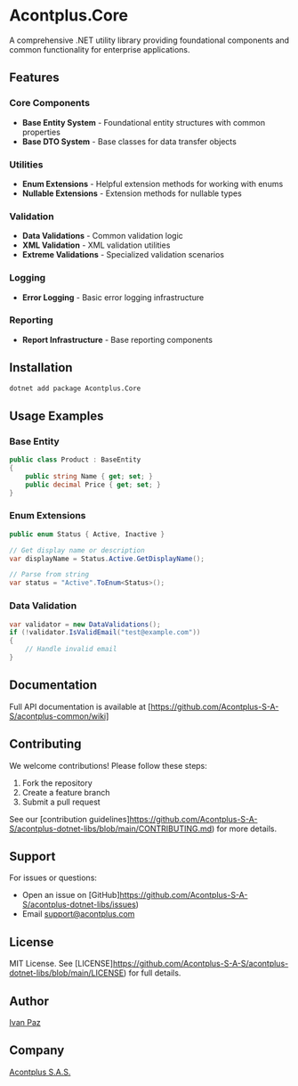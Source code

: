 # Acontplus.Core

A comprehensive .NET utility library providing foundational components and common functionality for enterprise applications.

## Features

### Core Components
- **Base Entity System** - Foundational entity structures with common properties
- **Base DTO System** - Base classes for data transfer objects

### Utilities
- **Enum Extensions** - Helpful extension methods for working with enums
- **Nullable Extensions** - Extension methods for nullable types

### Validation
- **Data Validations** - Common validation logic
- **XML Validation** - XML validation utilities
- **Extreme Validations** - Specialized validation scenarios

### Logging
- **Error Logging** - Basic error logging infrastructure

### Reporting
- **Report Infrastructure** - Base reporting components

## Installation

```bash
dotnet add package Acontplus.Core
```

## Usage Examples

### Base Entity
```csharp
public class Product : BaseEntity
{
    public string Name { get; set; }
    public decimal Price { get; set; }
}
```

### Enum Extensions
```csharp
public enum Status { Active, Inactive }

// Get display name or description
var displayName = Status.Active.GetDisplayName();

// Parse from string
var status = "Active".ToEnum<Status>();
```

### Data Validation
```csharp
var validator = new DataValidations();
if (!validator.IsValidEmail("test@example.com"))
{
    // Handle invalid email
}
```

## Documentation

Full API documentation is available at [https://github.com/Acontplus-S-A-S/acontplus-common/wiki]

## Contributing

We welcome contributions! Please follow these steps:
1. Fork the repository
2. Create a feature branch
3. Submit a pull request

See our [contribution guidelines]https://github.com/Acontplus-S-A-S/acontplus-dotnet-libs/blob/main/CONTRIBUTING.md) for more details.

## Support

For issues or questions:
- Open an issue on [GitHub]https://github.com/Acontplus-S-A-S/acontplus-dotnet-libs/issues)
- Email support@acontplus.com

## License

MIT License. See [LICENSE]https://github.com/Acontplus-S-A-S/acontplus-dotnet-libs/blob/main/LICENSE) for full details.

## Author

[Ivan Paz](https://linktr.ee/iferpaz7)

## Company

[Acontplus S.A.S.](https://acontplus.com.ec)